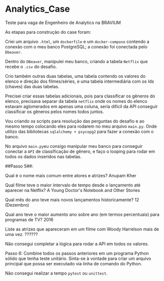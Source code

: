 # Analytics_Case
Teste para vaga de Engenheiro de Analytics na BRAVIUM

As etapas para construção do case foram:

Criei um arquivo `.html`, um `dockerfile` e um `docker-compose` contendo a conexão com o meu banco PostgreSQL; a conexão foi conectada pelo `Dbeaver`.

Dentro do `DBeaver`, manipulei meu banco, criando a tabela `Netflix` que recebe o `.csv` do desafio.

Crio também outras duas tabelas, uma tabela contendo os valores do elenco e direção dos filmes/séries, e uma tabela intermediária
com os Ids (chaves) das duas tabelas.

Precisei criar essas tabelas adicionais, pois para classificar os gêneros do elenco, precisava separar da tabela `netflix` onde os nomes do elenco estavam aglomerados em apenas uma coluna, seria difícil da API conseguir classificar os gêneros pelos nomes todos juntos.

Vou criando os scripts para resolução das perguntas do desafio e ao mesmo tempo colocando eles para rodarem no meu arquivo `main.py`.
Onde utilizo das bibliotecas `sqlalchemy + psycopg2` para fazer a conexão com o banco.

No arquivo `main.py`eu consigo manipular meu banco para conseguir conectar a `API` de classificação de gênero, e faço o looping para rodar em todos os dados inseridos nas tabelas.


##Passo 5##:

Qual é o nome mais comum entre atores e atrizes?
Anupam Kher

Qual filme teve o maior intervalo de tempo desde o lançamento até aparecer na Netflix?
A Young Doctor's Notebook and Other Stories

Qual mês do ano teve mais novos lançamentos historicamente?
12 (Dezembro)

Qual ano teve o maior aumento ano sobre ano (em termos percentuais) para programas de TV?
2016

Liste as atrizes que apareceram em um filme com Woody Harrelson mais de uma vez.
??????

Não consegui completar a lógica para rodar a API em todos os valores.

Passo 6: Combine todos os passos anteriores em um programa Python sólido que tenha teste unitário. Sinta-se à vontade para criar um arquivo principal que possa ser executado via linha de comando do Python.

Não consegui realizar a tempo `pytest` ou `unittest`. 

